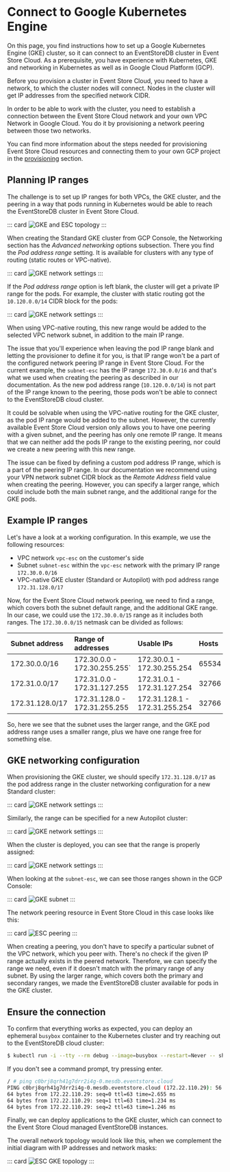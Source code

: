 # Connect to Google Kubernetes Engine

On this page, you find instructions how to set up a Google Kubernetes Engine (GKE) cluster, so it can connect to an EventStoreDB cluster in Event Store Cloud. As a prerequisite, you have experience with Kubernetes, GKE and networking in Kubernetes as well as in Google Cloud Platform (GCP).

Before you provision a cluster in Event Store Cloud, you need to have a network, to which the cluster nodes will connect. Nodes in the cluster will get IP addresses from the specified network CIDR.

In order to be able to work with the cluster, you need to establish a connection between the Event Store Cloud network and your own VPC Network in Google Cloud. You do it by provisioning a network peering between those two networks.

You can find more information about the steps needed for provisioning Event Store Cloud resources and connecting them to your own GCP project in the [provisioning](../../provision/gcp) section.

## Planning IP ranges

The challenge is to set up IP ranges for both VPCs, the GKE cluster, and the peering in a way that pods running in Kubernetes would be able to reach the EventStoreDB cluster in Event Store Cloud.

::: card
![GKE and ESC topology](./images/gke-1.png)
:::

When creating the Standard GKE cluster from GCP Console, the Networking section has the _Advanced networking_ options subsection. There you find the _Pod address range_ setting. It is available for clusters with any type of routing (static routes or VPC-native).

::: card
![GKE network settings](./images/gke-2.png)
:::

If the _Pod address range_ option is left blank, the cluster will get a private IP range for the pods. For example, the cluster with static routing got the `10.120.0.0/14` CIDR block for the pods:

::: card
![GKE network settings](./images/gke-3.png)
:::

When using VPC-native routing, this new range would be added to the selected VPC network subnet, in addition to the main IP range.

The issue that you'll experience when leaving the pod IP range blank and letting the provisioner to define it for you, is that IP range won't be a part of the configured network peering IP range in Event Store Cloud. For the current example, the `subnet-esc` has the IP range `172.30.0.0/16` and that's what we used when creating the peering as described in our documentation. As the new pod address range (`10.120.0.0/14`) is not part of the IP range known to the peering, those pods won't be able to connect to the EventStoreDB cloud cluster.

It could be solvable when using the VPC-native routing for the GKE cluster, as the pod IP range would be added to the subnet. However, the currently available Event Store Cloud version only allows you to have one peering with a given subnet, and the peering has only one remote IP range. It means that we can neither add the pods IP range to the existing peering, nor could we create a new peering with this new range.

The issue can be fixed by defining a custom pod address IP range, which is a part of the peering IP range. In our documentation we recommend using your VPN network subnet CIDR block as the _Remote Address_ field value when creating the peering. However, you can specify a larger range, which could include both the main subnet range, and the additional range for the GKE pods.

## Example IP ranges

Let's have a look at a working configuration. In this example, we use the following resources:

- VPC network `vpc-esc` on the customer's side
- Subnet `subnet-esc` within the `vpc-esc` network with the primary IP range `172.30.0.0/16`
- VPC-native GKE cluster (Standard or Autopilot) with pod address range `172.31.128.0/17`

Now, for the Event Store Cloud network peering, we need to find a range, which covers both the subnet default range, and the additional GKE range. In our case, we could use the `172.30.0.0/15` range as it includes both ranges. The `172.30.0.0/15` netmask can be divided as follows:

| Subnet address | Range of addresses | Usable IPs | Hosts |
| :------------- | :----------------- | :---------- | :---- |
| 172.30.0.0/16 | 172.30.0.0 - 172.30.255.255` | 172.30.0.1 - 172.30.255.254 | 65534 |
| 172.31.0.0/17 | 172.31.0.0 - 172.31.127.255 | 172.31.0.1 - 172.31.127.254 | 32766 |
| 172.31.128.0/17 | 172.31.128.0 - 172.31.255.255 | 172.31.128.1 - 172.31.255.254 | 32766 |

So, here we see that the subnet uses the larger range, and the GKE pod address range uses a smaller range, plus we have one range free for something else.

## GKE networking configuration

When provisioning the GKE cluster, we should specify `172.31.128.0/17` as the pod address range in the cluster networking configuration for a new Standard cluster:

::: card
![GKE network settings](./images/gke-5.png)
:::

Similarly, the range can be specified for a new Autopilot cluster:

::: card
![GKE network settings](./images/gke-6.png)
:::

When the cluster is deployed, you can see that the range is properly assigned:

::: card
![GKE network settings](./images/gke-7.png)
:::

When looking at the `subnet-esc`, we can see those ranges shown in the GCP Console:

::: card
![GKE subnet](./images/gke-8.png)
:::

The network peering resource in Event Store Cloud in this case looks like this:

::: card
![ESC peering](./images/gke-9.png)
:::

When creating a peering, you don't have to specify a particular subnet of the VPC network, which you peer with. There's no check if the given IP range actually exists in the peered network. Therefore, we can specify the range we need, even if it doesn't match with the primary range of any subnet. By using the larger range, which covers both the primary and secondary ranges, we made the EventStoreDB cluster available for pods in the GKE cluster.

## Ensure the connection

To confirm that everything works as expected, you can deploy an ephemeral `busybox` container to the Kubernetes cluster and try reaching out to the EventStoreDB cloud cluster:

```bash
$ kubectl run -i --tty --rm debug --image=busybox --restart=Never -- sh
```

If you don't see a command prompt, try pressing enter.

```bash
/ # ping c0brj8qrh41g7drr2i4g-0.mesdb.eventstore.cloud
PING c0brj8qrh41g7drr2i4g-0.mesdb.eventstore.cloud (172.22.110.29): 56 data bytes
64 bytes from 172.22.110.29: seq=0 ttl=63 time=2.655 ms
64 bytes from 172.22.110.29: seq=1 ttl=63 time=1.234 ms
64 bytes from 172.22.110.29: seq=2 ttl=63 time=1.246 ms
```

Finally, we can deploy applications to the GKE cluster, which can connect to the Event Store Cloud managed EventStoreDB instances.

The overall network topology would look like this, when we complement the initial diagram with IP addresses and network masks:

::: card
![ESC GKE topology](./images/gke-10.png)
:::
